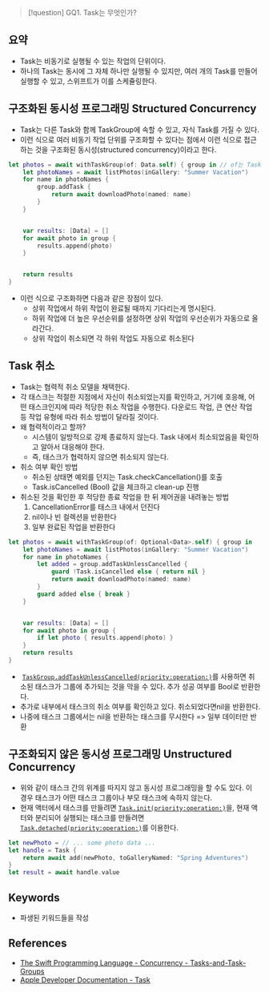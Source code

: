 >[!question]
>GQ1. Task는 무엇인가?

## 요약
- Task는 비동기로 실행될 수 있는 작업의 단위이다.
- 하나의 Task는 동시에 그 자체 하나만 실행될 수 있지만, 여러 개의 Task를 만들어 실행할 수 있고, 스위프트가 이를 스케쥴링한다.

## 구조화된 동시성 프로그래밍 Structured Concurrency

- Task는 다른 Task와 함께 TaskGroup에 속할 수 있고, 자식 Task를 가질 수 있다.
- 이런 식으로 여러 비동기 작업 단위를 구조화할 수 있다는 점에서 이런 식으로 접근하는 것을 구조화된 동시성(structured concurrency)이라고 한다.

```swift
let photos = await withTaskGroup(of: Data.self) { group in // of는 TaskGroup의 제네릭. 속한 Task들의 리턴 타입
    let photoNames = await listPhotos(inGallery: "Summer Vacation")
    for name in photoNames {
        group.addTask {
            return await downloadPhoto(named: name)
        }
    }


    var results: [Data] = []
    for await photo in group {
        results.append(photo)
    }


    return results
}
```

- 이런 식으로 구조화하면 다음과 같은 장점이 있다.
	- 상위 작업에서 하위 작업이 완료될 때까지 기다리는게 명시된다.
	- 하위 작업에 더 높은 우선순위를 설정하면 상위 작업의 우선순위가 자동으로 올라간다.
	- 상위 작업이 취소되면 각 하위 작업도 자동으로 취소된다


## Task 취소

- Task는 협력적 취소 모델을 채택한다.
- 각 태스크는 적절한 지점에서 자신이 취소되었는지를 확인하고, 거기에 호응해, 어떤 태스크인지에 따라 적당한 취소 작업을 수행한다. 다운로드 작업, 큰 연산 작업 등 작업 유형에 따라 취소 방법이 달라질 것이다.
- 왜 협력적이라고 할까?
	- 시스템이 일방적으로 강제 종료하지 않는다. Task 내에서 최소되었음을 확인하고 알아서 대응해야 한다.
	- 즉, 태스크가 협력하지 않으면 취소되지 않는다.
- 취소 여부 확인 방법
	- 취소된 상태면 예외를 던지는 Task.checkCancellation()를 호출
	- Task.isCancelled (Bool) 값을 체크하고 clean-up 진행
- 취소된 것을 확인한 후 적당한 종료 작업을 한 뒤 제어권을 내려놓는 방법
	1. CancellationError를 태스크 내에서 던진다
	2. nil이나 빈 컬렉션을 반환한다
	3. 일부 완료된 작업을 반환한다

```swift
let photos = await withTaskGroup(of: Optional<Data>.self) { group in
    let photoNames = await listPhotos(inGallery: "Summer Vacation")
    for name in photoNames {
        let added = group.addTaskUnlessCancelled {
            guard !Task.isCancelled else { return nil }
            return await downloadPhoto(named: name)
        }
        guard added else { break }
    }


    var results: [Data] = []
    for await photo in group {
        if let photo { results.append(photo) }
    }
    return results
}
```
-  [`TaskGroup.addTaskUnlessCancelled(priority:operation:)`](https://developer.apple.com/documentation/swift/taskgroup/addtaskunlesscancelled\(priority:operation:\))를 사용하면 취소된 태스크가 그룹에 추가되는 것을 막을 수 있다. 추가 성공 여부를 Bool로 반환한다.
- 추가로 내부에서 태스크의 취소 여부를 확인하고 있다. 취소되었다면nil을 반환한다.
- 나중에 태스크 그룹에서는 nil을 반환하는 태스크를 무시한다 => 일부 데이터만 반환


## 구조화되지 않은 동시성 프로그래밍 Unstructured Concurrency

- 위와 같이 태스크 간의 위계를 따지지 않고 동시성 프로그래밍을 할 수도 있다. 이 경우 태스크가 어떤 태스크 그룹이나 부모 태스크에 속하지 않는다.
- 현재 액터에서 태스크를 만들려면 [`Task.init(priority:operation:)`](https://developer.apple.com/documentation/swift/task/init\(priority:operation:\)-7f0zv)을, 현재 액터와 분리되어 실행되는 태스크를 만들려면 [`Task.detached(priority:operation:)`](https://developer.apple.com/documentation/swift/task/detached\(priority:operation:\)-d24l)를 이용한다.

```swift
let newPhoto = // ... some photo data ...
let handle = Task {
    return await add(newPhoto, toGalleryNamed: "Spring Adventures")
}
let result = await handle.value
```

## Keywords
+ 파생된 키워드들을 작성

## References
- [The Swift Programming Language - Concurrency - Tasks-and-Task-Groups](https://docs.swift.org/swift-book/documentation/the-swift-programming-language/concurrency#Tasks-and-Task-Groups)
- [Apple Developer Documentation - Task](https://developer.apple.com/documentation/swift/task/)
